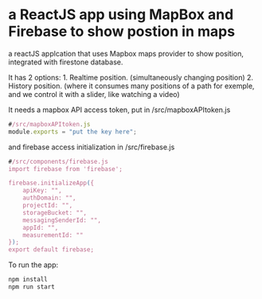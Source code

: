 # a ReactJS app using MapBox and Firebase to show postion in maps

a reactJS applcation that uses Mapbox maps provider to show position, integrated with firestone database. 

It has 2 options:
    1. Realtime position. (simultaneously changing position)
    2. History position. (where it consumes many positions of a path for exemple, and we control
    it with a slider, like watching a video)

It needs a mapbox API access token, put in /src/mapboxAPItoken.js
```js
#/src/mapboxAPItoken.js
module.exports = "put the key here";
```

and firebase access initialization in /src/firebase.js
```js
#/src/components/firebase.js
import firebase from 'firebase';

firebase.initializeApp({
    apiKey: "",
    authDomain: "",
    projectId: "",
    storageBucket: "",
    messagingSenderId: "",
    appId: "",
    measurementId: ""
});
export default firebase;
```

To run the app:
```bash
npm install
npm run start
```

